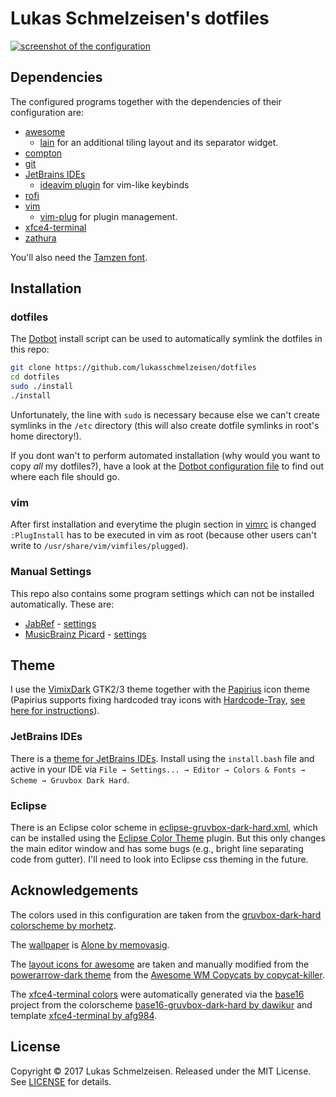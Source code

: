 # Lukas Schmelzeisen's dotfiles

[![screenshot of the configuration](screenshot.png)](screenshot.png)

## Dependencies

The configured programs together with the dependencies of their configuration
are:

- [awesome](https://awesomewm.org/)
    - [lain](https://github.com/copycat-killer/lain) for an additional tiling
      layout and its separator widget.
- [compton](https://github.com/chjj/compton)
- [git](https://git-scm.com/)
- [JetBrains IDEs](https://www.jetbrains.com/products.html?fromMenu#type=ide)
    - [ideavim plugin](https://github.com/JetBrains/ideavim) for vim-like
      keybinds
- [rofi](https://davedavenport.github.io/rofi/)
- [vim](http://www.vim.org/)
    - [vim-plug](https://github.com/junegunn/vim-plug) for plugin management.
- [xfce4-terminal](https://launchpad.net/xfce4-terminal)
- [zathura](https://pwmt.org/projects/zathura/)

You'll also need the [Tamzen font](https://github.com/sunaku/tamzen-font).

## Installation

### dotfiles

The [Dotbot](https://github.com/anishathalye/dotbot) install script can be used
to automatically symlink the dotfiles in this repo:

```sh
git clone https://github.com/lukasschmelzeisen/dotfiles
cd dotfiles
sudo ./install
./install
```

Unfortunately, the line with `sudo` is necessary because else we can't create
symlinks in the `/etc` directory (this will also create dotfile symlinks in
root's home directory!).

If you dont wan't to perform automated installation (why would you want to copy
*all* my dotfiles?), have a look at the
[Dotbot configuration file](install.conf.yaml) to find out where each file
should go.

### vim

After first installation and everytime the plugin section in [vimrc](vimrc) is
changed `:PlugInstall` has to be executed in vim as root (because other users
can't write to `/usr/share/vim/vimfiles/plugged`).

### Manual Settings

This repo also contains some program settings which can not be installed
automatically.
These are:

- [JabRef](https://www.jabref.org/) - [settings](jabref.xml)
- [MusicBrainz Picard](https://picard.musicbrainz.org/) -
[settings](MusicBrainz%20Picard.txt)

## Theme

I use the [VimixDark](https://github.com/vinceliuice/vimix-gtk-themes) GTK2/3
theme together with the [Papirius](https://github.com/PapirusDevelopmentTeam/papirus-icon-theme)
icon theme (Papirius supports fixing hardcoded tray icons with [Hardcode-Tray](https://github.com/bil-elmoussaoui/Hardcode-Tray),
[see here for instructions](https://github.com/PapirusDevelopmentTeam/papirus-icon-theme#hardcoded-tray-icons)).

### JetBrains IDEs

There is a [theme for JetBrains IDEs](https://github.com/caleb/gruvbox-idea).
Install using the `install.bash` file and active in your IDE via `File →
Settings... → Editor → Colors & Fonts → Scheme → Gruvbox Dark Hard`.

### Eclipse

There is an Eclipse color scheme in [eclipse-gruvbox-dark-hard.xml](eclipse-gruvbox-dark-hard.xml),
which can be installed using the [Eclipse Color Theme](http://www.eclipsecolorthemes.org/?view=plugin)
plugin.
But this only changes the main editor window and has some bugs (e.g., bright
line separating code from gutter).
I'll need to look into Eclipse css theming in the future.

## Acknowledgements

The colors used in this configuration are taken from the [gruvbox-dark-hard
colorscheme by morhetz](https://github.com/morhetz/gruvbox).

The [wallpaper](awesome/themes/gruvbox-dark-hard/wallpaper.png) is [Alone by
memovasig](http://memovaslg.deviantart.com/art/Alone-353235628).

The [layout icons for awesome](awesome/themes/gruvbox-dark-hard/icons) are
taken and manually modified from the [powerarrow-dark theme](https://github.com/copycat-killer/awesome-copycats/tree/master/themes/powerarrow-dark)
from the [Awesome WM Copycats by copycat-killer](https://github.com/copycat-killer/awesome-copycats).

The  [xfce4-terminal colors](https://github.com/afg984/base16-xfce4-terminal/blob/master/colorschemes/base16-gruvbox-dark-hard.theme)
were automatically generated via the [base16](http://chriskempson.com/projects/base16/)
project from the colorscheme [base16-gruvbox-dark-hard by dawikur](https://github.com/dawikur/base16-gruvbox-scheme)
and template [xfce4-terminal by afg984](https://github.com/afg984/base16-xfce4-terminal).

## License

Copyright © 2017 Lukas Schmelzeisen.
Released under the MIT License.
See [LICENSE](LICENSE) for details.
